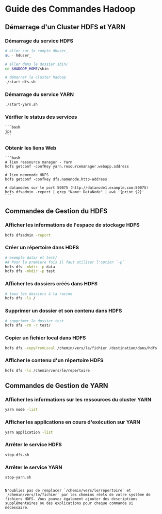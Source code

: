 # Guide des Commandes Hadoop

## Démarrage d'un Cluster HDFS et YARN

### Démarrage du service HDFS
```bash
# aller sur le compte dhuser_
su - hduser_

# aller dans le dossier sbin/
cd $HADOOP_HOME/sbin

# démarrer le cluster hadoop
./start-dfs.sh

```

### Démarrage du service YARN
```bash
./start-yarn.sh
```
### Vérifier le status des services 
    ```bash
    jps
    ```
### Obtenir les liens Web 
    ```bash
    # lien ressource manager - Yarn
    hdfs getconf -confKey yarn.resourcemanager.webapp.address

    # lien nemenode HDFS
    hdfs getconf -confkey dfs.namenode.http-address

    # datanodes sur le port 50075 (http://datanode1.example.com:50075)
    hdfs dfsadmin -report | grep "Name: DataNode" | awk '{print $2}'
    ```

## Commandes de Gestion du HDFS

### Afficher les informations de l'espace de stockage HDFS
```bash
hdfs dfsadmin -report
```

### Créer un répertoire dans HDFS
```bash
# exemple data/ et test/
## Pour la premiere fois il faut utiliser l'option `-p`
hdfs dfs -mkdir -p data
hdfs dfs -mkdir -p test
```

### Afficher les dossiers créés dans HDFS
```bash
# tous les dossiers à la racine
hdfs dfs -ls /
```

### Supprimer un dossier et son contenu dans HDFS
```bash
# supprimer le dossier test
hdfs dfs -rm -r test/
```

### Copier un fichier local dans HDFS
```bash
hdfs dfs -copyFromLocal /chemin/vers/le/fichier /destination/dans/hdfs
```

### Afficher le contenu d'un répertoire HDFS
```bash
hdfs dfs -ls /chemin/vers/le/repertoire
```

## Commandes de Gestion de YARN

### Afficher les informations sur les ressources du cluster YARN
```bash
yarn node -list
```

### Afficher les applications en cours d'exécution sur YARN
```bash
yarn application -list
```

### Arrêter le service HDFS
```bash
stop-dfs.sh
```

### Arrêter le service YARN
```bash
stop-yarn.sh
```

```

N'oubliez pas de remplacer `/chemin/vers/le/repertoire` et `/chemin/vers/le/fichier` par les chemins réels de votre système de fichiers HDFS. Vous pouvez également ajouter des descriptions supplémentaires ou des explications pour chaque commande si nécessaire.
